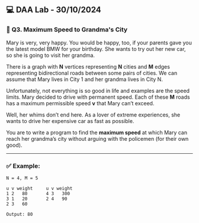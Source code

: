 
## 💻 DAA Lab - 30/10/2024

### 📌 **Q3. Maximum Speed to Grandma's City**

Mary is very, very happy. You would be happy, too, if your parents gave you the latest model BMW for your birthday. She wants to try out her new car, so she is going to visit her grandma.

There is a graph with **N** vertices representing **N** cities and **M** edges representing bidirectional roads between some pairs of cities. We can assume that Mary lives in City 1 and her grandma lives in City N.

Unfortunately, not everything is so good in life and examples are the speed limits. Mary decided to drive with permanent speed. Each of these **M** roads has a maximum permissible speed **v** that Mary can’t exceed.

Well, her whims don’t end here. As a lover of extreme experiences, she wants to drive her expensive car as fast as possible.

You are to write a program to find the **maximum speed** at which Mary can reach her grandma’s city without arguing with the policemen (for their own good).

---

### ✅ Example:

```
N = 4, M = 5

u v weight     u v weight
1 2   80       4 3   300
3 1   20       2 4   90
2 3   60

Output: 80
```
